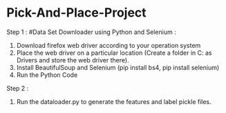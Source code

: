 # Pick-And-Place-Project

Step 1 :
#Data Set Downloader using Python and Selenium : 
1) Download firefox web driver according to your operation system
2) Place the web driver on a particular location (Create a folder in C: as Drivers and store the web driver there).
3) Install BeautifulSoup and Selenium (pip install bs4, pip install selenium)
4) Run the Python Code

Step 2 : 
1) Run the dataloader.py to generate the features and label pickle files.
